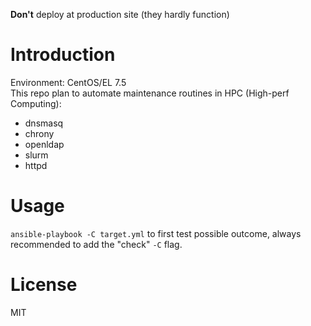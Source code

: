 __Don't__ deploy at production site (they hardly function)
# Introduction
Environment: CentOS/EL 7.5  
This repo plan to automate maintenance routines in HPC (High-perf Computing):
- dnsmasq
- chrony
- openldap
- slurm
- httpd

# Usage
`ansible-playbook -C target.yml` to first test possible outcome, always recommended to add the "check" `-C` flag.
# License
MIT

